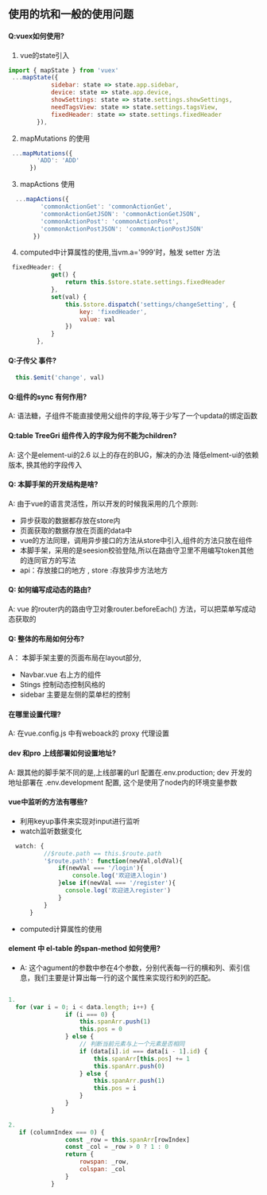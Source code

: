 ## 使用的坑和一般的使用问题

#### Q:vuex如何使用?
1. vue的state引入
```JavaScript
import { mapState } from 'vuex'
 ...mapState({
            sidebar: state => state.app.sidebar,
            device: state => state.app.device,
            showSettings: state => state.settings.showSettings,
            needTagsView: state => state.settings.tagsView,
            fixedHeader: state => state.settings.fixedHeader
        }),
```

2. mapMutations 的使用

```JavaScript
 ...mapMutations({
        'ADD': 'ADD'
      })
```

3. mapActions 使用

```JavaScript
  ...mapActions({
         'commonActionGet': 'commonActionGet',
         'commonActionGetJSON': 'commonActionGetJSON',
         'commonActionPost': 'commonActionPost',
         'commonActionPostJSON': 'commonActionPostJSON'
       })
```

4. computed中计算属性的使用,当vm.a='999'时，触发 setter  方法
```JavaScript
 fixedHeader: {
            get() {
                return this.$store.state.settings.fixedHeader
            },
            set(val) {
                this.$store.dispatch('settings/changeSetting', {
                    key: 'fixedHeader',
                    value: val
                })
            }
        },
```


#### Q:子传父 事件?
```JavaScript
  this.$emit('change', val)
```


#### Q:组件的sync 有何作用?
A: 语法糖，子组件不能直接使用父组件的字段,等于少写了一个updata的绑定函数


#### Q:table TreeGri 组件传入的字段为何不能为children?
A: 这个是element-ui的2.6 以上的存在的BUG，解决的办法  降低elment-ui的依赖版本, 换其他的字段传入

#### Q: 本脚手架的开发结构是啥?
A: 由于vue的语言灵活性，所以开发的时候我采用的几个原则:
- 异步获取的数据都存放在store内
- 页面获取的数据存放在页面的data中
- vue的方法同理，调用异步接口的方法从store中引入,组件的方法只放在组件
- 本脚手架，采用的是seesion校验登陆,所以在路由守卫里不用编写token其他的连同官方的写法
- api：存放接口的地方 , store :存放异步方法地方

#### Q: 如何编写成动态的路由?
A: vue 的router内的路由守卫对象router.beforeEach() 方法，可以把菜单写成动态获取的

#### Q: 整体的布局如何分布?
A： 本脚手架主要的页面布局在layout部分,
- Navbar.vue 右上方的组件
- Stings 控制动态控制风格的
- sidebar 主要是左侧的菜单栏的控制

#### 在哪里设置代理?
A: 在vue.config.js 中有weboack的 proxy 代理设置 

#### dev 和pro 上线部署如何设置地址?
A: 跟其他的脚手架不同的是,上线部署的url 配置在.env.production; dev 开发的地址部署在 .env.development 配置, 这个是使用了node内的环境变量参数

#### vue中监听的方法有哪些?
- 利用keyup事件来实现对input进行监听
-  watch监听数据变化  

```javascript
  watch: {
          //$route.path == this.$route.path
          '$route.path': function(newVal,oldVal){
              if(newVal === '/login'){
                  console.log('欢迎进入login')
              }else if(newVal === '/register'){
                console.log('欢迎进入register')
              }
          }
      }
```
- computed计算属性的使用

#### element 中 el-table 的span-method 如何使用?
- A: 这个agument的参数中参在4个参数，分别代表每一行的横和列、索引信息，我们主要是计算出每一行的这个属性来实现行和列的匹配。
```javascript

1.
  for (var i = 0; i < data.length; i++) {
                if (i === 0) {
                    this.spanArr.push(1)
                    this.pos = 0
                } else {
                    // 判断当前元素与上一个元素是否相同
                    if (data[i].id === data[i - 1].id) {
                        this.spanArr[this.pos] += 1
                        this.spanArr.push(0)
                    } else {
                        this.spanArr.push(1)
                        this.pos = i
                    }
                }
            }

2.
   if (columnIndex === 0) {
                const _row = this.spanArr[rowIndex]
                const _col = _row > 0 ? 1 : 0
                return {
                    rowspan: _row,
                    colspan: _col
                }
            }

```
